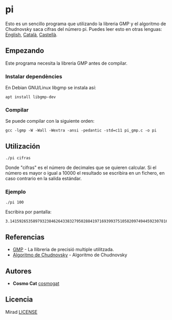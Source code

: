 # pi
Esto es un sencillo programa que utilizando la libreria GMP y el algoritmo de Chudnovsky saca cifras del número pi.
Puedes leer esto en otras lenguas: [English](README.md), [Català](README.ca.md), [Castellà](README.es.md).
## Empezando
Este programa necesita la libreria GMP antes de compilar.
### Instalar dependències
En Debian GNU/Linux libgmp se instala así:
```
apt install libgmp-dev
```
### Compilar
Se puede compilar con la siguiente orden:
```
gcc -lgmp -W -Wall -Wextra -ansi -pedantic -std=c11 pi_gmp.c -o pi
```
## Utilización
```
./pi cifras
```
Donde "cifras" es el número de decimales que se quieren calcular. Si el número es mayor o igual a 10000 el resultado se escribira en un fichero, en caso contrario en la salida estándar.
### Ejemplo
```
./pi 100
```
Escribira por pantalla:
```
3.141592653589793238462643383279502884197169399375105820974944592307816406286208998628034825342117068
```
## Referencias
* [GMP](https://gmplib.org/) - La llibreria de precisió multiple utilitzada.
* [Algoritmo de Chudnovsky](https://en.wikipedia.org/wiki/Chudnovsky_algorithm) - Algoritmo de Chudnovsky
## Autores
* **Cosmo Cat**  [cosmogat](https://github.com/cosmogat)
## Licencia
Mirad [LICENSE](LICENSE)
